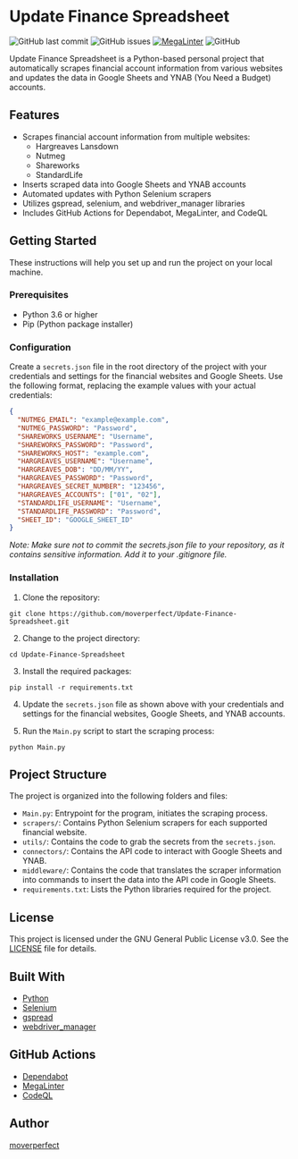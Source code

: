 # Update Finance Spreadsheet

![GitHub last commit](https://img.shields.io/github/last-commit/moverperfect/Update-Finance-Spreadsheet?label=last%20activity)
![GitHub issues](https://img.shields.io/github/issues-raw/moverperfect/Update-Finance-Spreadsheet)
[![MegaLinter](https://github.com/moverperfect/Update-Finance-Spreadsheet/workflows/MegaLinter/badge.svg?branch=main)](https://github.com/moverperfect/Update-Finance-Spreadsheet/actions?query=workflow%3AMegaLinter+branch%3Amain)
![GitHub](https://img.shields.io/github/license/moverperfect/Update-Finance-Spreadsheet)

Update Finance Spreadsheet is a Python-based personal project that automatically scrapes financial account information from various websites and updates the data in Google Sheets and YNAB (You Need a Budget) accounts.

## Features

- Scrapes financial account information from multiple websites:
  - Hargreaves Lansdown
  - Nutmeg
  - Shareworks
  - StandardLife
- Inserts scraped data into Google Sheets and YNAB accounts
- Automated updates with Python Selenium scrapers
- Utilizes gspread, selenium, and webdriver_manager libraries
- Includes GitHub Actions for Dependabot, MegaLinter, and CodeQL

## Getting Started

These instructions will help you set up and run the project on your local machine.

### Prerequisites

- Python 3.6 or higher
- Pip (Python package installer)

### Configuration

Create a `secrets.json` file in the root directory of the project with your credentials and settings for the financial websites and Google Sheets. Use the following format, replacing the example values with your actual credentials:

```json
{
  "NUTMEG_EMAIL": "example@example.com",
  "NUTMEG_PASSWORD": "Password",
  "SHAREWORKS_USERNAME": "Username",
  "SHAREWORKS_PASSWORD": "Password",
  "SHAREWORKS_HOST": "example.com",
  "HARGREAVES_USERNAME": "Username",
  "HARGREAVES_DOB": "DD/MM/YY",
  "HARGREAVES_PASSWORD": "Password",
  "HARGREAVES_SECRET_NUMBER": "123456",
  "HARGREAVES_ACCOUNTS": ["01", "02"],
  "STANDARDLIFE_USERNAME": "Username",
  "STANDARDLIFE_PASSWORD": "Password",
  "SHEET_ID": "GOOGLE_SHEET_ID"
}
```

_Note: Make sure not to commit the secrets.json file to your repository, as it contains sensitive information. Add it to your .gitignore file._

### Installation

1. Clone the repository:

```Shell
git clone https://github.com/moverperfect/Update-Finance-Spreadsheet.git
```

2. Change to the project directory:

```Shell
cd Update-Finance-Spreadsheet
```

3. Install the required packages:

```Shell
pip install -r requirements.txt
```

4. Update the `secrets.json` file as shown above with your credentials and settings for the financial websites, Google Sheets, and YNAB accounts.

5. Run the `Main.py` script to start the scraping process:

```Shell
python Main.py
```

## Project Structure

The project is organized into the following folders and files:

- `Main.py`: Entrypoint for the program, initiates the scraping process.
- `scrapers/`: Contains Python Selenium scrapers for each supported financial website.
- `utils/`: Contains the code to grab the secrets from the `secrets.json`.
- `connectors/`: Contains the API code to interact with Google Sheets and YNAB.
- `middleware/`: Contains the code that translates the scraper information into commands to insert the data into the API code in Google Sheets.
- `requirements.txt`: Lists the Python libraries required for the project.

## License

This project is licensed under the GNU General Public License v3.0. See the [LICENSE](LICENSE) file for details.

## Built With

- [Python](https://www.python.org/)
- [Selenium](https://selenium-python.readthedocs.io/)
- [gspread](https://gspread.readthedocs.io/en/latest/)
- [webdriver_manager](https://github.com/SergeyPirogov/webdriver_manager)

## GitHub Actions

- [Dependabot](https://github.com/dependabot/dependabot-core)
- [MegaLinter](https://megalinter.io/latest/)
- [CodeQL](https://codeql.github.com/)

## Author

[moverperfect](https://github.com/moverperfect)
